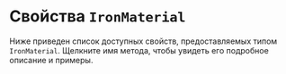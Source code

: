 # Свойства  `IronMaterial`
Ниже приведен список доступных свойств, предоставляемых типом `IronMaterial`. Щелкните имя метода, чтобы увидеть его подробное описание и примеры.
